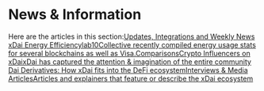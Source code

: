 # News & Information

Here are the articles in this section:[Updates, Integrations and Weekly News](https://www.xdaichain.com/about-xdai/news-and-information/project-updates)​[xDai Energy Efficiencylab10Collective recently compiled energy usage stats for several blockchains as well as Visa.](https://www.xdaichain.com/about-xdai/news-and-information/xdai-energy-efficiency)​[Comparisons](https://www.xdaichain.com/about-xdai/news-and-information/comparisons)​[Crypto Influencers on xDaixDai has captured the attention & imagination of the entire community](https://www.xdaichain.com/about-xdai/news-and-information/crypto-influencers-on-xdai)​[Dai Derivatives: How xDai fits into the DeFi ecosystem](https://www.xdaichain.com/about-xdai/news-and-information/dai-derivatives-how-xdai-and-chai-fit-into-the-defi-ecosystem)​[Interviews & Media ArticlesArticles and explainers that feature or describe the xDai ecosystem](https://www.xdaichain.com/about-xdai/news-and-information/media-articles)​

